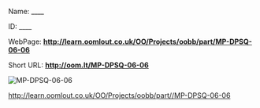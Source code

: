 

 
Name: ____

ID: ____

WebPage: __http://learn.oomlout.co.uk/OO/Projects/oobb/part/MP-DPSQ-06-06__

Short URL: __http://oom.lt/MP-DPSQ-06-06__


![MP-DPSQ-06-06](http://oomlout.com/oomlout-OOBB/part//MP-DPSQ-06-06/OOBB-MP-DPSQ-06-06_420.png)




 http://learn.oomlout.co.uk/OO/Projects/oobb/part//MP-DPSQ-06-06

